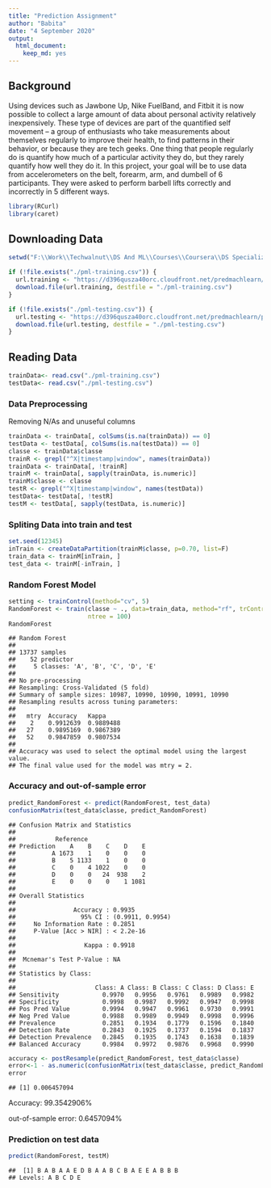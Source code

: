 ```yaml
---
title: "Prediction Assignment"
author: "Babita"
date: "4 September 2020"
output: 
  html_document: 
    keep_md: yes
---
```




## Background

Using devices such as Jawbone Up, Nike FuelBand, and Fitbit it is now possible to collect a large amount of data about personal activity relatively inexpensively. These type of devices are part of the quantified self movement – a group of enthusiasts who take measurements about themselves regularly to improve their health, to find patterns in their behavior, or because they are tech geeks. One thing that people regularly do is quantify how much of a particular activity they do, but they rarely quantify how well they do it. In this project, your goal will be to use data from accelerometers on the belt, forearm, arm, and dumbell of 6 participants. They were asked to perform barbell lifts correctly and incorrectly in 5 different ways.


```r
library(RCurl)
library(caret)
```


## Downloading Data

```r
setwd("F:\\Work\\Techwalnut\\DS And ML\\Courses\\Coursera\\DS Specialization _JHU\\Course8_Practical_ML\\Week4\\Peer Assignment\\DS_C8_PredictionAssignment")

if (!file.exists("./pml-training.csv")) {
  url.training <- "https://d396qusza40orc.cloudfront.net/predmachlearn/pml-training.csv"
  download.file(url.training, destfile = "./pml-training.csv")
}

if (!file.exists("./pml-testing.csv")) {
  url.testing <- "https://d396qusza40orc.cloudfront.net/predmachlearn/pml-testing.csv"
  download.file(url.testing, destfile = "./pml-testing.csv")
}
```

## Reading Data

```r
trainData<- read.csv("./pml-training.csv")
testData<- read.csv("./pml-testing.csv")
```


### Data Preprocessing
Removing N/As and unuseful columns

```r
trainData <- trainData[, colSums(is.na(trainData)) == 0] 
testData <- testData[, colSums(is.na(testData)) == 0] 
classe <- trainData$classe
trainR <- grepl("^X|timestamp|window", names(trainData))
trainData <- trainData[, !trainR]
trainM <- trainData[, sapply(trainData, is.numeric)]
trainM$classe <- classe
testR <- grepl("^X|timestamp|window", names(testData))
testData<- testData[, !testR]
testM <- testData[, sapply(testData, is.numeric)]
```

### Spliting Data into train and test

```r
set.seed(12345) 
inTrain <- createDataPartition(trainM$classe, p=0.70, list=F)
train_data <- trainM[inTrain, ]
test_data <- trainM[-inTrain, ]
```

### Random Forest Model

```r
setting <- trainControl(method="cv", 5)
RandomForest <- train(classe ~ ., data=train_data, method="rf", trControl=setting,
                      ntree = 100)
RandomForest
```

```
## Random Forest 
## 
## 13737 samples
##    52 predictor
##     5 classes: 'A', 'B', 'C', 'D', 'E' 
## 
## No pre-processing
## Resampling: Cross-Validated (5 fold) 
## Summary of sample sizes: 10987, 10990, 10990, 10991, 10990 
## Resampling results across tuning parameters:
## 
##   mtry  Accuracy   Kappa    
##    2    0.9912639  0.9889488
##   27    0.9895169  0.9867389
##   52    0.9847859  0.9807534
## 
## Accuracy was used to select the optimal model using the largest value.
## The final value used for the model was mtry = 2.
```


### Accuracy and out-of-sample error



```r
predict_RandomForest <- predict(RandomForest, test_data)
confusionMatrix(test_data$classe, predict_RandomForest)
```

```
## Confusion Matrix and Statistics
## 
##           Reference
## Prediction    A    B    C    D    E
##          A 1673    1    0    0    0
##          B    5 1133    1    0    0
##          C    0    4 1022    0    0
##          D    0    0   24  938    2
##          E    0    0    0    1 1081
## 
## Overall Statistics
##                                           
##                Accuracy : 0.9935          
##                  95% CI : (0.9911, 0.9954)
##     No Information Rate : 0.2851          
##     P-Value [Acc > NIR] : < 2.2e-16       
##                                           
##                   Kappa : 0.9918          
##                                           
##  Mcnemar's Test P-Value : NA              
## 
## Statistics by Class:
## 
##                      Class: A Class: B Class: C Class: D Class: E
## Sensitivity            0.9970   0.9956   0.9761   0.9989   0.9982
## Specificity            0.9998   0.9987   0.9992   0.9947   0.9998
## Pos Pred Value         0.9994   0.9947   0.9961   0.9730   0.9991
## Neg Pred Value         0.9988   0.9989   0.9949   0.9998   0.9996
## Prevalence             0.2851   0.1934   0.1779   0.1596   0.1840
## Detection Rate         0.2843   0.1925   0.1737   0.1594   0.1837
## Detection Prevalence   0.2845   0.1935   0.1743   0.1638   0.1839
## Balanced Accuracy      0.9984   0.9972   0.9876   0.9968   0.9990
```

```r
accuracy <- postResample(predict_RandomForest, test_data$classe)
error<-1 - as.numeric(confusionMatrix(test_data$classe, predict_RandomForest)$overall[1])
error
```

```
## [1] 0.006457094
```

Accuracy: 99.3542906%

out-of-sample error: 0.6457094%

### Prediction on test data


```r
predict(RandomForest, testM)
```

```
##  [1] B A B A A E D B A A B C B A E E A B B B
## Levels: A B C D E
```

